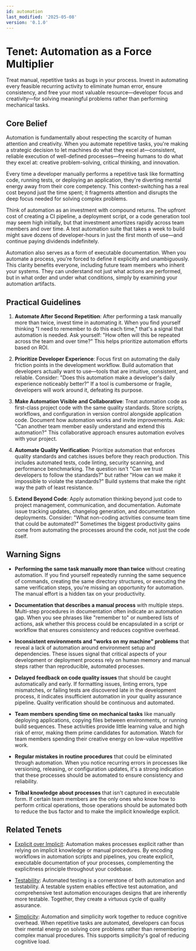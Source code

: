 ```yaml
---
id: automation
last_modified: '2025-05-08'
version: '0.1.0'
---
```

# Tenet: Automation as a Force Multiplier

Treat manual, repetitive tasks as bugs in your process. Invest in automating every
feasible recurring activity to eliminate human error, ensure consistency, and free your
most valuable resource—developer focus and creativity—for solving meaningful problems
rather than performing mechanical tasks.

## Core Belief

Automation is fundamentally about respecting the scarcity of human attention and
creativity. When you automate repetitive tasks, you're making a strategic decision to
let machines do what they excel at—consistent, reliable execution of well-defined
processes—freeing humans to do what they excel at: creative problem-solving, critical
thinking, and innovation.

Every time a developer manually performs a repetitive task like formatting code, running
tests, or deploying an application, they're diverting mental energy away from their core
competency. This context-switching has a real cost beyond just the time spent; it
fragments attention and disrupts the deep focus needed for solving complex problems.

Think of automation as an investment with compound returns. The upfront cost of creating
a CI pipeline, a deployment script, or a code generation tool may seem high initially,
but that investment amortizes rapidly across team members and over time. A test
automation suite that takes a week to build might save dozens of developer-hours in just
the first month of use—and continue paying dividends indefinitely.

Automation also serves as a form of executable documentation. When you automate a
process, you're forced to define it explicitly and unambiguously. This clarity benefits
everyone, including future team members who inherit your systems. They can understand
not just what actions are performed, but in what order and under what conditions, simply
by examining your automation artifacts.

## Practical Guidelines

1. **Automate After Second Repetition**: After performing a task manually more than
   twice, invest time in automating it. When you find yourself thinking "I need to
   remember to do this each time," that's a signal that automation is needed. Ask
   yourself: "How often will this be repeated across the team and over time?" This helps
   prioritize automation efforts based on ROI.

1. **Prioritize Developer Experience**: Focus first on automating the daily friction
   points in the development workflow. Build automation that developers actually want to
   use—tools that are intuitive, consistent, and reliable. Consider: "Does this
   automation make a developer's daily experience noticeably better?" If a tool is
   cumbersome or fragile, developers will work around it, defeating its purpose.

1. **Make Automation Visible and Collaborative**: Treat automation code as first-class
   project code with the same quality standards. Store scripts, workflows, and
   configuration in version control alongside application code. Document how automation
   works and invite improvements. Ask: "Can another team member easily understand and
   extend this automation?" This collaborative approach ensures automation evolves with
   your project.

1. **Automate Quality Verification**: Prioritize automation that enforces quality
   standards and catches issues before they reach production. This includes automated
   tests, code linting, security scanning, and performance benchmarking. The question
   isn't "Can we trust developers to follow the standards?" but rather "How can we make
   it impossible to violate the standards?" Build systems that make the right way the
   path of least resistance.

1. **Extend Beyond Code**: Apply automation thinking beyond just code to project
   management, communication, and documentation. Automate issue tracking updates,
   changelog generation, and documentation deployments. Consider: "What non-coding
   activities consume team time that could be automated?" Sometimes the biggest
   productivity gains come from automating the processes around the code, not just the
   code itself.

## Warning Signs

- **Performing the same task manually more than twice** without creating automation. If
  you find yourself repeatedly running the same sequence of commands, creating the same
  directory structures, or executing the same verification steps, you're missing an
  opportunity for automation. The manual effort is a hidden tax on your productivity.

- **Documentation that describes a manual process** with multiple steps. Multi-step
  procedures in documentation often indicate an automation gap. When you see phrases
  like "remember to" or numbered lists of actions, ask whether this process could be
  encapsulated in a script or workflow that ensures consistency and reduces cognitive
  overhead.

- **Inconsistent environments and "works on my machine" problems** that reveal a lack of
  automation around environment setup and dependencies. These issues signal that
  critical aspects of your development or deployment process rely on human memory and
  manual steps rather than reproducible, automated processes.

- **Delayed feedback on code quality issues** that should be caught automatically and
  early. If formatting issues, linting errors, type mismatches, or failing tests are
  discovered late in the development process, it indicates insufficient automation in
  your quality assurance pipeline. Quality verification should be continuous and
  automated.

- **Team members spending time on mechanical tasks** like manually deploying
  applications, copying files between environments, or running build sequences. These
  activities provide little learning value and high risk of error, making them prime
  candidates for automation. Watch for team members spending their creative energy on
  low-value repetitive work.

- **Regular mistakes in routine procedures** that could be eliminated through
  automation. When you notice recurring errors in processes like versioning, releasing,
  or configuration updates, it's a strong indication that these processes should be
  automated to ensure consistency and reliability.

- **Tribal knowledge about processes** that isn't captured in executable form. If
  certain team members are the only ones who know how to perform critical operations,
  those operations should be automated both to reduce the bus factor and to make the
  implicit knowledge explicit.

## Related Tenets

- [Explicit over Implicit](explicit-over-implicit.md): Automation makes processes
  explicit rather than relying on implicit knowledge or manual procedures. By encoding
  workflows in automation scripts and pipelines, you create explicit, executable
  documentation of your processes, complementing the explicitness principle throughout
  your codebase.

- [Testability](testability.md): Automated testing is a cornerstone of both automation
  and testability. A testable system enables effective test automation, and
  comprehensive test automation encourages designs that are inherently more testable.
  Together, they create a virtuous cycle of quality assurance.

- [Simplicity](simplicity.md): Automation and simplicity work together to reduce
  cognitive overhead. When repetitive tasks are automated, developers can focus their
  mental energy on solving core problems rather than remembering complex manual
  procedures. This supports simplicity's goal of reducing cognitive load.

